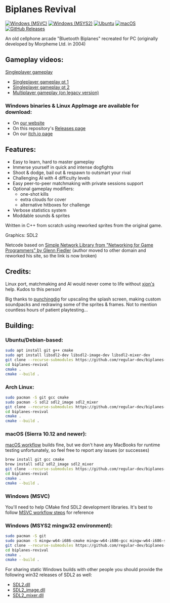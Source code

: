 # Biplanes Revival

[![Windows (MSVC)](https://github.com/regular-dev/biplanes-revival/actions/workflows/windows-build-msvc.yml/badge.svg)](https://github.com/regular-dev/biplanes-revival/actions/workflows/windows-build-msvc.yml)
[![Windows (MSYS2)](https://github.com/regular-dev/biplanes-revival/actions/workflows/windows-build-msys2.yml/badge.svg)](https://github.com/regular-dev/biplanes-revival/actions/workflows/windows-build-msys2.yml)
[![Ubuntu](https://github.com/regular-dev/biplanes-revival/actions/workflows/ubuntu-build.yml/badge.svg)](https://github.com/regular-dev/biplanes-revival/actions/workflows/ubuntu-build.yml)
[![macOS](https://github.com/regular-dev/biplanes-revival/actions/workflows/macos-build.yml/badge.svg)](https://github.com/regular-dev/biplanes-revival/actions/workflows/macos-build.yml)
[![GitHub Releases](https://img.shields.io/github/release/regular-dev/BiplanesRevival.svg)](https://github.com/regular-dev/biplanes-revival/releases/latest)

An old cellphone arcade "Bluetooth Biplanes"
recreated for PC
(originally developed by Morpheme Ltd. in 2004)


## Gameplay videos:

[Singleplayer gameplay](https://github.com/regular-dev/biplanes-revival/assets/67646403/4f7d6371-6c9f-4271-a6c7-d17902a5ed2f)

- [Singleplayer gameplay pt 1](https://youtu.be/FYtIZ7ptaSo)
- [Singleplayer gameplay pt 2](https://youtu.be/4pWHn85Ez0o)
- [Multiplayer gameplay (on legacy version)](https://youtu.be/mIgMNh6gGXs)


### Windows binaries & Linux AppImage are available for download:
- On [our website](https://regular-dev.org/biplanes-revival)
- On this repository's [Releases page](https://github.com/regular-dev/biplanes-revival/releases)
- On our [itch.io page](https://regular-dev.itch.io/biplanes-revival)

## Features:

  - Easy to learn, hard to master gameplay
  - Immerse yourself in quick and intense dogfights
  - Shoot & dodge, bail out & respawn to outsmart your rival
  - Challenging AI with 4 difficulty levels
  - Easy peer-to-peer matchmaking with private sessions support
  - Optional gameplay modifiers:
    - one-shot kills
    - extra clouds for cover
    - alternative hitboxes for challenge
  - Verbose statistics system
  - Moddable sounds & sprites

Written in C++ from scratch
using reworked sprites
from the original game.

Graphics: SDL2

Netcode based on [Simple Network Library
from "Networking for Game Programmers" by Glenn Fiedler](http://www.gaffer.org/networking-for-game-programmers)
(author moved to other domain
and reworked his site,
so the link is now broken)


## Credits:

Linux port, matchmaking and AI would never come to life without [xion's](https://github.com/xxxxxion) help.
Kudos to this person!

Big thanks to [punchingdig](https://www.youtube.com/user/punchingdig) for upscaling the splash screen,
making custom soundpacks and redrawing some of the sprites & frames.
Not to mention countless hours of patient playtesting...


## Building:

### Ubuntu/Debian-based:

```bash
sudo apt install git g++ cmake
sudo apt install libsdl2-dev libsdl2-image-dev libsdl2-mixer-dev
git clone --recurse-submodules https://github.com/regular-dev/biplanes-revival
cd biplanes-revival
cmake .
cmake --build .
```

### Arch Linux:

```bash
sudo pacman -S git gcc cmake
sudo pacman -S sdl2 sdl2_image sdl2_mixer
git clone --recurse-submodules https://github.com/regular-dev/biplanes-revival
cd biplanes-revival
cmake .
cmake --build .
```

### macOS (Sierra 10.12 and newer):

[macOS workflow](https://github.com/regular-dev/biplanes-revival/actions/workflows/macos-build.yml) builds fine, but we don't have any
MacBooks for runtime testing unfortunately,
so feel free to report any issues (or successes)

```bash
brew install git gcc cmake
brew install sdl2 sdl2_image sdl2_mixer
git clone --recurse-submodules https://github.com/regular-dev/biplanes-revival
cd biplanes-revival
cmake .
cmake --build .
```

### Windows (MSVC)

You'll need to help CMake find SDL2 development libraries.
It's best to follow [MSVC workflow steps](https://github.com/regular-dev/biplanes-revival/blob/master/.github/workflows/windows-build-msvc.yml#L62-L64) for reference

### Windows (MSYS2 mingw32 environment):

```bash
sudo pacman -S git
sudo pacman -S mingw-w64-i686-cmake mingw-w64-i686-gcc mingw-w64-i686-sdl2 mingw-w64-i686-sdl2_image mingw-w64-i686-sdl2_mixer
git clone --recurse-submodules https://github.com/regular-dev/biplanes-revival
cd biplanes-revival
cmake .
cmake --build .
```

For sharing static Windows builds with other people
you should provide the following win32 releases of SDL2 as well:

- [SDL2.dll](https://github.com/libsdl-org/SDL/releases)
- [SDL2_image.dll](https://github.com/libsdl-org/SDL_image/releases)
- [SDL2_mixer.dll](https://github.com/libsdl-org/SDL_mixer/releases)

